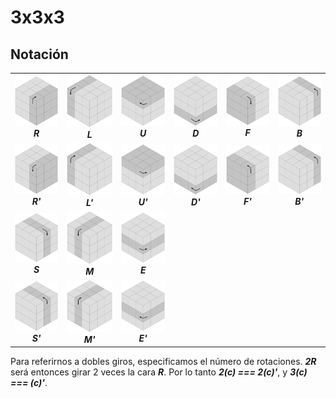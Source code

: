 # 3x3x3

## Notación

|||||||
|---|---|---|---|---|---|
|![R](./img/R.png)***<div align="center">R</div>***|![L](./img/L.png)***<div align="center">L</div>***|![U](./img/U.png)***<div align="center">U</div>***|![D](./img/D.png)***<div align="center">D</div>***|![F](./img/F.png)***<div align="center">F</div>***|![B](./img/B.png)***<div align="center">B</div>***|
|![R'](./img/R'.png)***<div align="center">R'</div>***|![L'](./img/L'.png)***<div align="center">L'</div>***|![U'](./img/U'.png)***<div align="center">U'</div>***|![D'](./img/D'.png)***<div align="center">D'</div>***|![F'](./img/F'.png)***<div align="center">F'</div>***|![B'](./img/B.png)***<div align="center">B'</div>***|
|![S](./img/S.png)***<div align="center">S</div>***|![M](./img/M.png)***<div align="center">M</div>***|![E](./img/E.png)***<div align="center">E</div>***|
|![S'](./img/S'.png)***<div align="center">S'</div>***|![M'](./img/M'.png)***<div align="center">M'</div>***|![E'](./img/E'.png)***<div align="center">E'</div>***|

Para referirnos a dobles giros, especificamos el número de rotaciones. ***2R*** será entonces girar 2 veces la cara ***R***. Por lo tanto ***2(c) === 2(c)'***, y ***3(c) === (c)'***.
